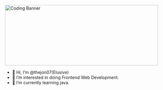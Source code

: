 <div style="object-fit:cover">
  <img src="https://img.freepik.com/free-photo/rear-view-programmer-working-all-night-long_1098-18697.jpg" alt="Coding Banner" style="width:100%; max-height:200px; object-fit:cover;">
</div>

- 👋 Hi, I’m @thejon07(Elusive)
- 👀 I’m interested in doing Frontend Web Development.
- 🌱 I’m currently learning java.
<!---
thejon07/thejon07 is a ✨ special ✨ repository because its `README.md` (this file) appears on your GitHub profile.
You can click the Preview link to take a look at your changes.
--->
